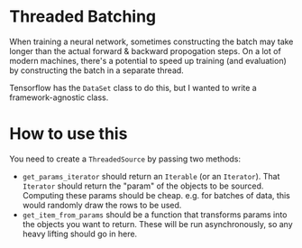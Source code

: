 Threaded Batching
=================

When training a neural network, sometimes constructing the batch may take longer than the actual forward & backward propogation steps.
On a lot of modern machines, there's a potential to speed up training (and evaluation) by constructing the batch in a separate thread.

Tensorflow has the `DataSet` class to do this, but I wanted to write a framework-agnostic class.

# How to use this

You need to create a `ThreadedSource` by passing two methods:
* `get_params_iterator` should return an `Iterable` (or an `Iterator`). That `Iterator` should return the "param" of the objects to be sourced. Computing these params should be cheap. e.g. for batches of data, this would randomly draw the rows to be used.
* `get_item_from_params` should be a function that transforms params into the objects you want to return. These will be run asynchronously, so any heavy lifting should go in here.

